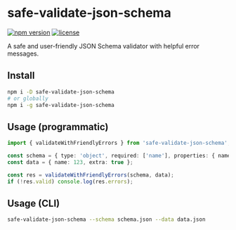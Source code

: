 # safe-validate-json-schema

[![npm version](https://img.shields.io/npm/v/safe-validate-json-schema.svg)](https://www.npmjs.com/package/safe-validate-json-schema)
[![license](https://img.shields.io/npm/l/safe-validate-json-schema.svg)](https://github.com/venisha-kalola/safe-validate-json-schema/blob/main/LICENSE)

A safe and user-friendly JSON Schema validator with helpful error messages.

## Install

```bash
npm i -D safe-validate-json-schema
# or globally
npm i -g safe-validate-json-schema
```

## Usage (programmatic)

```ts
import { validateWithFriendlyErrors } from 'safe-validate-json-schema';

const schema = { type: 'object', required: ['name'], properties: { name: { type: 'string' }, age: { type: 'number' } } };
const data = { name: 123, extra: true };

const res = validateWithFriendlyErrors(schema, data);
if (!res.valid) console.log(res.errors);
```

## Usage (CLI)

```bash
safe-validate-json-schema --schema schema.json --data data.json
```
